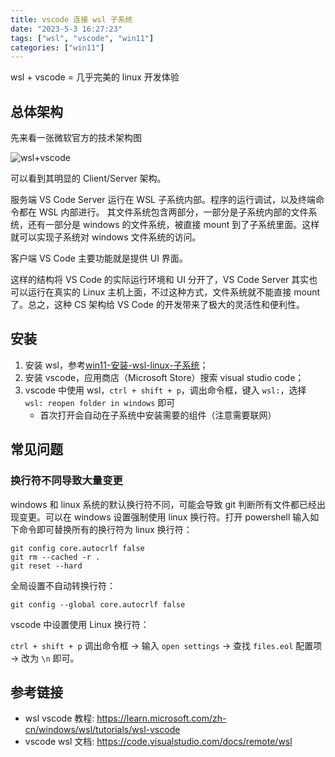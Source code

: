 ```yaml
---
title: vscode 连接 wsl 子系统
date: "2023-5-3 16:27:23"
tags: ["wsl", "vscode", "win11"]
categories: ["win11"]
---
```


wsl + vscode = 几乎完美的 linux 开发体验

## 总体架构

先来看一张微软官方的技术架构图

![wsl+vscode](https://code.visualstudio.com/assets/docs/remote/wsl/architecture-wsl.png)

可以看到其明显的 Client/Server 架构。

服务端 VS Code Server 运行在 WSL 子系统内部。程序的运行调试，以及终端命令都在 WSL 内部进行。
其文件系统包含两部分，一部分是子系统内部的文件系统，还有一部分是 windows 的文件系统，被直接 mount 到了子系统里面。这样就可以实现子系统对 windows 文件系统的访问。

客户端 VS Code 主要功能就是提供 UI 界面。

这样的结构将 VS Code 的实际运行环境和 UI 分开了，VS Code Server 其实也可以运行在真实的 Linux 主机上面，不过这种方式，文件系统就不能直接 mount 了。总之，这种 CS 架构给 VS Code 的开发带来了极大的灵活性和便利性。

## 安装

1. 安装 wsl，参考[win11-安装-wsl-linux-子系统](win11-安装-wsl-linux-子系统.md)；
2. 安装 vscode，应用商店（Microsoft Store）搜索 visual studio code；
3. vscode 中使用 wsl，`ctrl + shift + p`，调出命令框，键入 `wsl:`，选择 `wsl: reopen folder in windows` 即可
    - 首次打开会自动在子系统中安装需要的组件（注意需要联网）

## 常见问题

### 换行符不同导致大量变更

windows 和 linux 系统的默认换行符不同，可能会导致 git 判断所有文件都已经出现变更。可以在 windows 设置强制使用 linux 换行符。打开 powershell 输入如下命令即可替换所有的换行符为 linux 换行符：

```shell
git config core.autocrlf false
git rm --cached -r .
git reset --hard
```

全局设置不自动转换行符：

```shell
git config --global core.autocrlf false
```

vscode 中设置使用 Linux 换行符：

`ctrl + shift + p` 调出命令框 -> 输入 `open settings` -> 查找 `files.eol` 配置项 -> 改为 `\n` 即可。

## 参考链接

- wsl vscode 教程: <https://learn.microsoft.com/zh-cn/windows/wsl/tutorials/wsl-vscode>
- vscode wsl 文档: <https://code.visualstudio.com/docs/remote/wsl>
